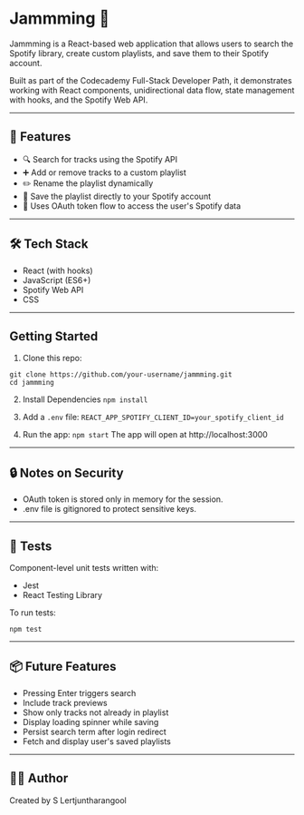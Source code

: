 # Jammming 🎵

Jammming is a React-based web application that allows users to search the Spotify library, create custom playlists, and save them to their Spotify account.

Built as part of the Codecademy Full-Stack Developer Path, it demonstrates working with React components, unidirectional data flow, state management with hooks, and the Spotify Web API.

---

## 🚀 Features

- 🔍 Search for tracks using the Spotify API
- ➕ Add or remove tracks to a custom playlist
- ✏️ Rename the playlist dynamically
- 💾 Save the playlist directly to your Spotify account
- 🔐 Uses OAuth token flow to access the user's Spotify data

---


## 🛠️ Tech Stack

- React (with hooks)
- JavaScript (ES6+)
- Spotify Web API
- CSS

---

## Getting Started

1. Clone this repo:
```
git clone https://github.com/your-username/jammming.git
cd jammming
```

2. Install Dependencies
`npm install`

3. Add a `.env` file:
`REACT_APP_SPOTIFY_CLIENT_ID=your_spotify_client_id`

4. Run the app:
`npm start`
The app will open at http://localhost:3000

---

## 🔒 Notes on Security
- OAuth token is stored only in memory for the session.
- .env file is gitignored to protect sensitive keys.

---

## 🧪 Tests

Component-level unit tests written with:

- Jest
- React Testing Library

To run tests:

`npm test`

---

## 📦 Future Features

- Pressing Enter triggers search
- Include track previews
- Show only tracks not already in playlist
- Display loading spinner while saving
- Persist search term after login redirect
- Fetch and display user's saved playlists

---

## 🧑‍💻 Author
Created by S Lertjuntharangool